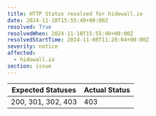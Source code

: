 ```yaml
---
title: HTTP Status resolved for hidewall.io
date: 2024-11-10T15:55:40+00:00Z
resolved: True
resolvedWhen: 2024-11-10T15:55:40+00:00Z
resolvedStartTime: 2024-11-08T11:28:04+00:00Z
severity: notice
affected:
  - hidewall.io
section: issue
---
```


| Expected Statuses | Actual Status  |
|-------------------|----------------|
| 200, 301, 302, 403 | 403 |
